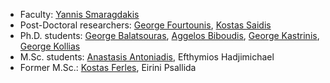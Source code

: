 * Faculty: [Yannis Smaragdakis](https://yanniss.github.io/) 
* Post-Doctoral researchers: [George Fourtounis](http://www.softlab.ntua.gr/%7Egfour/), [Kostas Saidis](http://cgi.di.uoa.gr/%7Esaiko/)
* Ph.D. students: [George Balatsouras](http://gbalats.github.io/),
  [Aggelos Biboudis](http://biboudis.github.io/), [George Kastrinis](http://gkastrinis.info/), [George Kollias](https://gr.linkedin.com/in/kolliasgeorgios)
* M.Sc. students: [Anastasis Antoniadis](https://gr.linkedin.com/in/anantoni), Efthymios Hadjimichael
* Former M.Sc.: [Kostas Ferles](https://kferles.github.io/), Eirini Psallida
